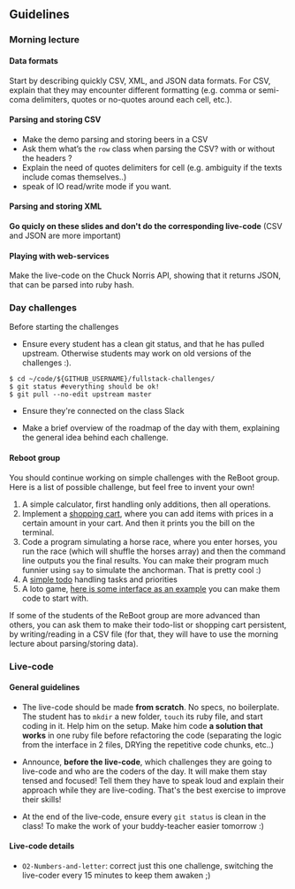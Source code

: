 ## Guidelines

### Morning lecture

#### Data formats
Start by describing quickly CSV, XML, and JSON data formats. For CSV, explain that they may encounter different formatting (e.g. comma or semi-coma delimiters, quotes or no-quotes around each cell, etc.).


#### Parsing and storing CSV
- Make the demo parsing and storing beers in a CSV
- Ask them what’s the `row` class when parsing the CSV? with or without the headers ?
- Explain the need of quotes delimiters for cell (e.g. ambiguity if the texts include comas themselves..)
- speak of IO read/write mode if you want.

#### Parsing and storing XML
**Go quicly on these slides and don't do the corresponding live-code** (CSV and JSON are more important)

#### Playing with web-services
Make the live-code on the Chuck Norris API, showing that it returns JSON, that can be parsed into ruby hash.


### Day challenges

Before starting the challenges

- Ensure every student has a clean git status, and that he has pulled upstream. Otherwise students may work on old versions of the challenges :).

```
$ cd ~/code/${GITHUB_USERNAME}/fullstack-challenges/
$ git status #everything should be ok!
$ git pull --no-edit upstream master
```

- Ensure they're connected on the class Slack

- Make a brief overview of the roadmap of the day with them, explaining the general idea behind each challenge.

#### Reboot group

You should continue working on simple challenges with the ReBoot group. Here is a list of possible challenge, but feel free to invent your own!

1. A simple calculator, first handling only additions, then all operations.
1. Implement a [shopping cart](https://gist.github.com/gabriel-dehan/b74a6e92deac876a80e1), where you can add items with prices in a certain amount in your cart. And then it prints you the bill on the terminal.
1. Code a program simulating a horse race, where you enter horses, you run the race (which will shuffle the horses array) and then the command line outputs you the final results. You can make their program much funnier using `say` to simulate the anchorman. That is pretty cool :)
1. A [simple todo](http://youtu.be/vKZ3LiF6GJg?list=UUcOrCE3fuo2dkr5F_n9LalA) handling tasks and priorities
1. A loto game, [here is some interface as an example](https://gist.github.com/Papillard/6e3708596071a3ea0648) you can make them code to start with.

If some of the students of the ReBoot group are more advanced than others, you can ask them to make their todo-list or shopping cart persistent, by writing/reading in a CSV file (for that, they will have to use the morning lecture about parsing/storing data).

### Live-code

#### General guidelines
- The live-code should be made **from scratch**. No specs, no boilerplate. The student has to `mkdir` a new folder, `touch` its ruby file, and start coding in it. Help him on the setup. Make him code **a solution that works** in one ruby file before refactoring the code (separating the logic from the interface in 2 files, DRYing the repetitive code chunks, etc..)

- Announce, **before the live-code**, which challenges they are going to live-code and who are the coders of the day. It will make them stay tensed and focused! Tell them they have to speak loud and explain their approach while they are live-coding. That's the best exercise to improve their skills!

- At the end of the live-code, ensure every `git status` is clean in the class! To make the work of your buddy-teacher easier tomorrow :)


#### Live-code details
- `O2-Numbers-and-letter`: correct just this one challenge, switching the live-coder every 15 minutes to keep them awaken ;)
